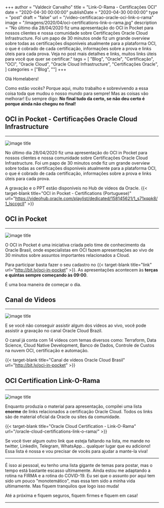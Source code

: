 +++
author = "Valdecir Carvalho"
title = "Link-O-Rama - Certificações OCI"
date = "2020-04-30 00:00:00"
publishDate = "2020-04-30 00:00:00"
type = "post"
draft = "false"
url = "/video-certificacao-oracle-oci-link-o-rama"
image = "/imagens/2020/04/oci-certifications-link-o-rama.jpg"
description = "No último dia 28/04/2020 fiz uma apresentação do OCI in Pocket para nossos clientes e nossa comunidade sobre Certificações Oracle Cloud Infrastructure. Foi um papo de 30 minutos onde fiz um grande overview sobre todas as certificações disponíveis atualmente para a plataforma OCI, o que é cobrado de cada certificação, informações sobre a prova e links úteis para cada prova. Veja no post mais detalhes e links, muitos links úteis para você que quer se certificar."
tags = [
    "Blog",
    "Oracle",
    "Certificação",
	"OCI",
    "Oracle Cloud",
    "Oracle Cloud Infrastructure",
    "Certificações Oracle",
]
categories = ["Blog", ""]
+++

Olá Homelabers!

Como estão vocês?
Porque aqui, muito trabalho e sobrevivendo a essa coisa toda que mudou o nosso mundo para sempre! 
Mas as coisas vão melhorar! Eu sempre digo: __No final tudo da certo, se não deu certo é porque ainda não chegou no final!__

## OCI in Pocket - Certificações Oracle Cloud Infrastructure
----
![image title](/imagens/2020/04/2020-04-28_OCI-in-Pocket_Certificacoes_OCI_ValdecirCarvalho.png)

No último dia 28/04/2020 fiz uma apresentação do OCI in Pocket para nossos clientes e nossa comunidade sobre Certificações Oracle Cloud Infrastructure. Foi um papo de 30 minutos onde fiz um grande overview sobre todas as certificações disponíveis atualmente para a plataforma OCI, o que é cobrado de cada certificação, informações sobre a prova e links úteis para cada prova.

A gravação e o PPT estão disponíveis no Hub de vídeos da Oracle. {{< target-blank title="OCI in Pocket - Certifications (Portuguese)" url="https://videohub.oracle.com/playlist/dedicated/158145621/1_s71xqpk8/1_lsccgcll" >}}




## OCI in Pocket
----

![image title](/imagens/2020/04/oci-in-pocket-capa-2.png)


O OCI in Pocket é uma iniciativa criada pelo time de conhecimento da Oracle Brasil, onde especialistas em OCI fazem apresentações ao vivo de 30 minutos sobre assuntos importantes relacionados a Cloud.

Para participar basta fazer o seu cadastro no {{< target-blank title="link" url="http://bit.ly/oci-in-pocket" >}}. As apresentações acontecem às **terças e quintas sempre começando às 09:00**. 

É uma boa maneira de começar o dia.

## Canal de Videos
----

![image title](/imagens/2020/04/oracle-cloud-brasil-video-hub.png)

E se você não conseguir assistir algum dos vídeos ao vivo, você pode assistir a gravação no canal Oracle Cloud Brazil.

O canal já conta com 14 vídeos com temas diversos como: Terraform, Data Science, Cloud Native Development, Banco de Dados, Controle de Custos na nuvem OCI, certificação e automação.

{{< target-blank title="Canal de vídeos Oracle Cloud Brasil" url="http://bit.ly/oci-in-pocket" >}}


## OCI Certification Link-O-Rama
----

![image title](/imagens/2020/04/oci-certification-link-o-rama-logo.png)

Enquanto produzia o material para apresentação, compilei uma lista **enorme** de links relacionados a certificação Oracle Cloud. 
Todos os links são de material oficial da Oracle ou sites da comunidade. 

{{< target-blank title="Oracle Cloud Certification - Link-O-Rama" url="/oracle-cloud-certifications-link-o-rama/" >}}

Se você tiver algum outro link que esteja faltando na lista, me mande no twitter, LinkedIn, Telegram, WhatsApp... qualquer lugar que eu adiciono!
Essa lista é nossa e vou precisar de vocês para ajudar a mante-la viva! 

----

É isso ai pessoal, eu tenho uma lista gigante de temas para postar, mas o tempo está bastante escasso ultimamente. Ainda estou me adaptando a rotina na FIRMA e a rotina do COVID-19. Eu sei que o assunto por aqui tem sido um pouco "monotemático", mas essa tem sido a minha vida ultimamente. Mas fiquem tranquilos que logo isso muda!

Até a próxima e fiquem seguros, fiquem firmes e fiquem em casa!


----